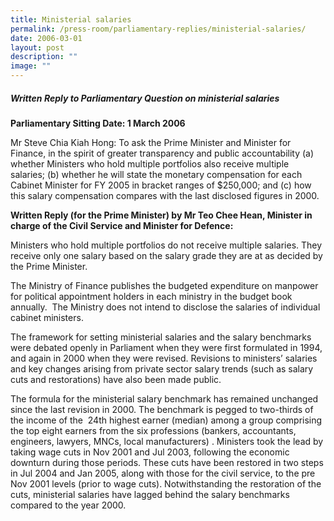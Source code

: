 ```yaml
---
title: Ministerial salaries
permalink: /press-room/parliamentary-replies/ministerial-salaries/
date: 2006-03-01
layout: post
description: ""
image: ""
---
```

##### Written Reply to Parliamentary Question on ministerial salaries

**Parliamentary Sitting Date: 1 March 2006**


Mr Steve Chia Kiah Hong: To ask the Prime Minister and Minister for Finance, in the spirit of greater transparency and public accountability (a) whether Ministers who hold multiple portfolios also receive multiple salaries; (b) whether he will state the monetary compensation for each Cabinet Minister for FY 2005 in bracket ranges of $250,000; and (c) how this salary compensation compares with the last disclosed figures in 2000. 

**Written Reply (for the Prime Minister) by Mr Teo Chee Hean, Minister in charge of the Civil Service and Minister for Defence:**

Ministers who hold multiple portfolios do not receive multiple salaries. They receive only one salary based on the salary grade they are at as decided by the Prime Minister.

The Ministry of Finance publishes the budgeted expenditure on manpower for political appointment holders in each ministry in the budget book annually.  The Ministry does not intend to disclose the salaries of individual cabinet ministers.

The framework for setting ministerial salaries and the salary benchmarks were debated openly in Parliament when they were first formulated in 1994, and again in 2000 when they were revised. Revisions to ministers’ salaries and key changes arising from private sector salary trends (such as salary cuts and restorations) have also been made public. 

The formula for the ministerial salary benchmark has remained unchanged since the last revision in 2000. The benchmark is pegged to two-thirds of the income of the  24th highest earner (median) among a group comprising the top eight earners from the six professions (bankers, accountants, engineers, lawyers, MNCs, local manufacturers) . Ministers took the lead by taking wage cuts in Nov 2001 and Jul 2003, following the economic downturn during those periods. These cuts have been restored in two steps in Jul 2004 and Jan 2005, along with those for the civil service, to the pre Nov 2001 levels (prior to wage cuts). Notwithstanding the restoration of the cuts, ministerial salaries have lagged behind the salary benchmarks compared to the year 2000.